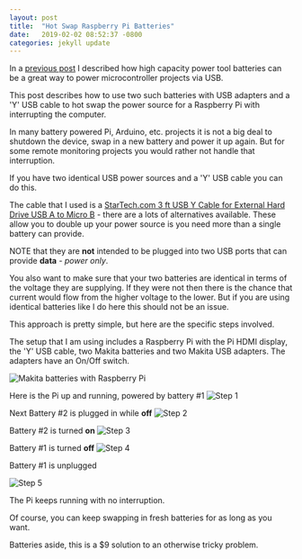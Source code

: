 ```yaml
---
layout: post
title:  "Hot Swap Raspberry Pi Batteries"
date:   2019-02-02 08:52:37 -0800
categories: jekyll update
---
```


In a [previous post](/jekyll/update/2019/01/24/power-tool-batteries-as-usb-power-source.html) I described how high capacity power tool batteries can be a great way to power microcontroller projects via USB.


This post describes how to use two such batteries with USB adapters and a 'Y' USB cable to hot swap the power source for a Raspberry Pi with interrupting the computer.

In many battery powered Pi, Arduino, etc. projects it is not a big deal to shutdown the device, swap in a new battery and power it up again.
But for some remote monitoring projects you would rather not handle that interruption.

If you have two identical USB power sources and a 'Y' USB cable you can do this.

The cable that I used is a [StarTech.com 3 ft USB Y Cable for External Hard Drive USB A to Micro B](https://www.amazon.com/StarTech-com-Cable-External-Drive-Micro/dp/B0047AALS0) - there are a lots of alternatives available. 
These allow you to double up your power source is you need more than a single battery can provide.

NOTE that they are **not** intended to be plugged into two USB ports that can provide **data** - *power only*.

You also want to make sure that your two batteries are identical in terms of the voltage they are supplying. 
If they were not then there is the chance that current would flow from the higher voltage to the lower. 
But if you are using identical batteries like I do here this should not be an issue.

This approach is pretty simple, but here are the specific steps involved.

The setup that I am using includes a Raspberry Pi with the Pi HDMI display, the 'Y' USB cable, two Makita batteries and two Makita USB adapters.
The adapters have an On/Off switch.

![Makita batteries with Raspberry Pi](/assets/images/20190202_batteries_cable_pi.png)


Here is the Pi up and running, powered by battery #1
![Step 1](/assets/images/20190202_step_1.png)


Next Battery #2 is plugged in while **off**
![Step 2](/assets/images/20190202_step_2.png)

Battery #2 is turned **on**
![Step 3](/assets/images/20190202_step_3.png)

Battery #1 is turned **off**
![Step 4](/assets/images/20190202_step_4.png)

Battery #1 is unplugged

![Step 5](/assets/images/20190202_step_5.png)

The Pi keeps running with no interruption.

Of course, you can keep swapping in fresh batteries for as long as you want.

Batteries aside, this is a $9 solution to an otherwise tricky problem.